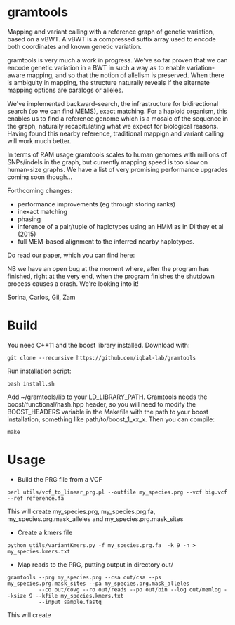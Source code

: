 # gramtools

Mapping and variant calling with a reference graph of genetic variation, based on a vBWT.
A vBWT is a compressed suffix array used to encode both coordinates and known 
genetic variation.

gramtools is very much a work in progress. We've so far proven that we can encode
genetic variation in a BWT in such a way as to enable variation-aware mapping, and so
that the notion of allelism is preserved. When there is ambiguity in mapping, the structure
naturally reveals if the alternate mapping options are paralogs or alleles.

We've implemented backward-search, the infrastructure for bidirectional search (so we can find MEMS),
exact matching. For a haploid organism, this enables us to find a reference genome which is a mosaic
of the sequence in the graph, naturally recapitulating what we expect for biological reasons. Having found 
this nearby reference, traditional mappign and variant calling will work much better.

In terms of RAM usage gramtools scales to human genomes with millions of SNPs/indels in the graph, but
currently mapping speed is too slow on human-size graphs. We have a list of very promising performance
upgrades coming soon though...

Forthcoming changes:
 - performance improvements (eg through storing ranks)
 - inexact matching
 - phasing
 - inference of a pair/tuple of haplotypes using an HMM as in Dilthey et al (2015)
 - full MEM-based alignment to the inferred nearby haplotypes.

Do read our paper, which you can find here: 

NB we have an open bug at the moment where, after the program has finished, right at the very end, 
when the program finishes the shutdown process causes a crash. We're looking into it!

Sorina, Carlos, Gil, Zam

# Build
You need C++11 and the boost library installed. Download with:
```
git clone --recursive https://github.com/iqbal-lab/gramtools
```

Run installation script:

```
bash install.sh
```

Add ~/gramtools/lib to your LD_LIBRARY_PATH. Gramtools needs the boost/functional/hash.hpp header, so you will need to modify the BOOST_HEADERS variable in the Makefile with the path to your boost installation, something like path/to/boost_1_xx_x. Then you can compile:

```
make
```

# Usage

* Build the PRG file from a VCF
```
perl utils/vcf_to_linear_prg.pl --outfile my_species.prg --vcf big.vcf --ref reference.fa
```
This will create my_species.prg, my_species.prg.fa, my_species.prg.mask_alleles and my_species.prg.mask_sites

* Create a kmers file

```
python utils/variantKmers.py -f my_species.prg.fa  -k 9 -n > my_species.kmers.txt
```

* Map reads to the PRG, putting output in directory out/

```
gramtools --prg my_species.prg --csa out/csa --ps my_species.prg.mask_sites --pa my_species.prg.mask_alleles
          --co out/covg --ro out/reads --po out/bin --log out/memlog --ksize 9 --kfile my_species.kmers.txt 
          --input sample.fastq
```






This will create
